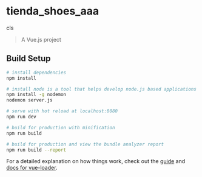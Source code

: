 # tienda_shoes_aaa
cls
> A Vue.js project

## Build Setup

``` bash
# install dependencies
npm install

# install node is a tool that helps develop node.js based applications by automatically 
npm install -g nodemon
nodemon server.js

# serve with hot reload at localhost:8080
npm run dev

# build for production with minification
npm run build

# build for production and view the bundle analyzer report
npm run build --report
```

For a detailed explanation on how things work, check out the [guide](http://vuejs-templates.github.io/webpack/) and [docs for vue-loader](http://vuejs.github.io/vue-loader).
